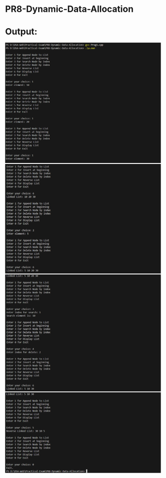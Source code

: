 # PR8-Dynamic-Data-Allocation

# Output:
![alt text](<Screenshot 2025-05-29 134126.png>)
![alt text](<Screenshot 2025-05-29 134203.png>)
![alt text](<Screenshot 2025-05-29 134301.png>)
![alt text](<Screenshot 2025-05-29 134346.png>)